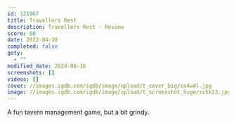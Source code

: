 ```yaml
---
id: 121967
title: Travellers Rest
description: Travellers Rest - Review
score: 60
date: 2022-04-30
completed: false
goty:
  - ""
modified_date: 2024-08-16
screenshots: []
videos: []
cover: //images.igdb.com/igdb/image/upload/t_cover_big/co4w4l.jpg
image: //images.igdb.com/igdb/image/upload/t_screenshot_huge/schk23.jpg
---
```

A fun tavern management game, but a bit grindy.